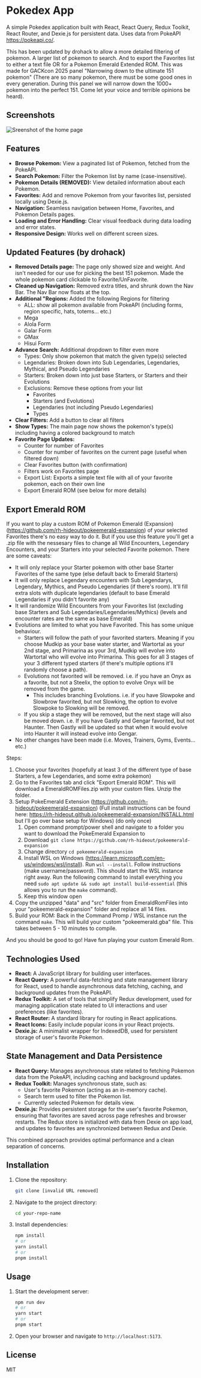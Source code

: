 # Pokedex App

A simple Pokedex application built with React, React Query, Redux Toolkit, React Router, and Dexie.js for persistent data. Uses data from PokeAPI https://pokeapi.co/.

This has been updated by drohack to allow a more detailed filtering of pokemon. A larger list of pokemon to search. And to export the Favorites list to either a text file OR for a Pokemon Emerald Extended ROM. This was made for GACKcon 2025 panel "Narrowing down to the ultimate 151 pokemon" (There are so many pokemon, there must be some good ones in every generation. During this panel we will narrow down the 1000+ pokemon into the perfect 151. Come let your voice and terrible opinions be heard).

## Screenshots

![Sreenshot of the home page](images/home.png)

## Features

* **Browse Pokemon:** View a paginated list of Pokemon, fetched from the PokeAPI.
* **Search Pokemon:** Filter the Pokemon list by name (case-insensitive).
* **Pokemon Details (REMOVED):** View detailed information about each Pokemon.
* **Favorites:** Add and remove Pokemon from your favorites list, persisted locally using Dexie.js.
* **Navigation:** Seamless navigation between Home, Favorites, and Pokemon Details pages.
* **Loading and Error Handling:** Clear visual feedback during data loading and error states.
* **Responsive Design:** Works well on different screen sizes.

## Updated Features (by drohack)

* **Removed Details page:** The page only showed size and weight. And isn't needed for our use for picking the best 151 pokemon. Made the whole pokemon card clickable to Favorite/UnFavorite.
* **Cleaned up Navigation:** Removed extra titles, and shrunk down the Nav Bar. The Nav Bar now floats at the top.
* **Additional "Regions:** Added the following Regions for filtering
    * ALL: show all pokemon available from PokeAPI (including forms, region specific, hats, totems... etc.)
    * Mega
    * Alola Form
    * Galar Form
    * GMax
    * Hisui Form
* **Advance Search:** Additional dropdown to filter even more
    * Types: Only show pokemon that match the given type(s) selected
    * Legendaries: Broken down into Sub Legendaries, Legendaries, Mythical, and Pseudo Legendaries
    * Starters: Broken down into just base Starters, or Starters and their Evolutions
    * Exclusions: Remove these options from your list
        * Favorites
        * Starters (and Evolutions)
        * Legendaries (not including Pseudo Legendaries)
        * Types
* **Clear Filters:** Add a button to clear all filters
* **Show Types:** The main page now shows the pokemon's type(s) including having a colored background to match
* **Favorite Page Updates:**
    * Counter for number of Favorites
    * Counter for number of favorites on the current page (useful when filtered down)
    * Clear Favorites button (with confirmation)
    * Filters work on Favorites page
    * Export List: Exports a simple text file with all of your favorite pokemon, each on their own line
    * Export Emerald ROM (see below for more details)

## Export Emerald ROM

If you want to play a custom ROM of Pokemon Emerald (Expansion) (https://github.com/rh-hideout/pokeemerald-expansion) of your selected Favorites there's no easy way to do it. But if you use this feature you'll get a .zip file with the nessesary files to change all Wild Encounters, Legendary Encounters, and your Starters into your selected Favorite pokemon. There are some caveats:

* It will only replace your Starter pokemon with other base Starter Favorites of the same type (else default back to Emerald Starters)
* It will only replace Legendary encounters with Sub Legendarys, Legendary, Mythics, and Pseudo Legendaries (if there's room). It'll fill extra slots with duplicate legendaries (default to base Emerald Legendaries if you didn't favorite any)
* It will randomize Wild Encounters from your Favorites list (excluding base Starters and Sub Legendaries/Legendaries/Mythics) (levels and encounter rates are the same as base Emerald)
* Evolutions are limited to what you have Favorited. This has some unique behaviour.
    * Starters will follow the path of your favorited starters. Meaning if you choose Mudkip as your base water starter, and Wartortal as your 2nd stage, and Primarina as your 3rd, Mudkip will evolve into Wartortal who will evolve into Primarina. This goes for all 3 stages of your 3 different typed starters (if there's multiple options it'll randomly choose a path).
    * Evolutions not favorited will be removed. i.e. if you have an Onyx as a favorite, but not a Steelix, the option to evolve Onyx will be removed from the game.
        * This includes branching Evolutions. i.e. if you have Slowpoke and Slowbrow favorited, but not Slowking, the option to evolve Slowpoke to Slowking will be removed.
    * If you skip a stage they will be removed, but the next stage will also be moved down. i.e. If you have Gastly and Gengar favorited, but not Haunter. Then Gastly will be updated so that when it would evolve into Haunter it will instead evolve into Gengar.
* No other changes have been made (i.e. Moves, Trainers, Gyms, Events... etc.)

Steps:

1. Choose your favorites (hopefully at least 3 of the different type of base Starters, a few Legendaries, and some extra pokemon)
2. Go to the Favorites tab and click "Export Emerald ROM". This will download a EmeraldROMFiles.zip with your custom files. Unzip the folder.
3. Setup PokeEmerald Extension (https://github.com/rh-hideout/pokeemerald-expansion) (Full install instructions can be found here: https://rh-hideout.github.io/pokeemerald-expansion/INSTALL.html but I'll go over base setup for Windows) (do only once)
    1. Open command prompt/power shell and navigate to a folder you want to download the PokeEmerald Expansion to
    2. Download `git clone https://github.com/rh-hideout/pokeemerald-expansion`
    3. Change directory `cd pokeemerald-expansion`
    4. Install WSL on Windows (https://learn.microsoft.com/en-us/windows/wsl/install). Run `wsl --install`. Follow instructions (make username/password). This should start the WSL instance right away. Run the following command to install everything you need `sudo apt update && sudo apt install build-essential` (this allows you to run the `make` command).
    5. Keep this window open
4. Copy the unzipped "data" and "src" folder from EmeraldRomFiles into your "pokeemerald-expansion" folder and replace all 14 files.
5. Build your ROM: Back in the Command Promp / WSL instance run the command `make`. This will build your custom "pokeemerald.gba" file. This takes between 5 - 10 minutes to compile.

And you should be good to go! Have fun playing your custom Emerald Rom.

## Technologies Used

* **React:** A JavaScript library for building user interfaces.
* **React Query:** A powerful data-fetching and state management library for React, used to handle asynchronous data fetching, caching, and background updates from the PokeAPI.
* **Redux Toolkit:** A set of tools that simplify Redux development, used for managing application state related to UI interactions and user preferences (like favorites).
* **React Router:** A standard library for routing in React applications.
* **React Icons:** Easily include popular icons in your React projects.
* **Dexie.js:** A minimalist wrapper for IndexedDB, used for persistent storage of user's favorite Pokemon.

## State Management and Data Persistence

* **React Query:** Manages asynchronous state related to fetching Pokemon data from the PokeAPI, including caching and background updates.
* **Redux Toolkit:** Manages synchronous state, such as:
  * User's favorite Pokemon (acting as an in-memory cache).
  * Search term used to filter the Pokemon list.
  * Currently selected Pokemon for details view.
* **Dexie.js:** Provides persistent storage for the user's favorite Pokemon, ensuring that favorites are saved across page refreshes and browser restarts. The Redux store is initialized with data from Dexie on app load, and updates to favorites are synchronized between Redux and Dexie.

This combined approach provides optimal performance and a clean separation of concerns.

## Installation

1. Clone the repository:

    ```bash
    git clone [invalid URL removed]
    ```

2. Navigate to the project directory:

    ```bash
    cd your-repo-name
    ```

3. Install dependencies:

    ```bash
    npm install
    # or
    yarn install
    # or
    pnpm install
    ```

## Usage

1. Start the development server:

    ```bash
    npm run dev
    # or
    yarn start
    # or
    pnpm start
    ```

2. Open your browser and navigate to `http://localhost:5173`.

## License

MIT
